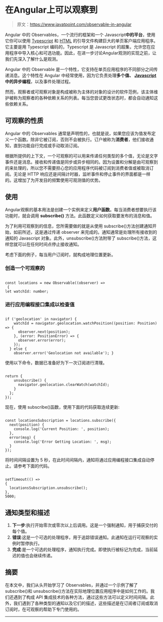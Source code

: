 # 在Angular上可以观察到

> 原文：<https://www.javatpoint.com/observable-in-angular>

Angular 中的 Observables，一个流行的框架和一个 Javascript**中的平台**，使用它你可以使用 [Typescript](https://www.javatpoint.com/typescript-tutorial) 和 [HTML](https://www.javatpoint.com/html-tutorial) 的引导文件构建巨大的单页客户端应用程序。它主要是用 Typescript 编码的，Typescript 是 Javascript 的超集，允许您在应用程序中导入核心和可选功能。因此，在进一步讨论Angular观测的实现之前，让我们先深入了解什么是观测。

Angular 中的 Observable 是一个特性，它支持在单页应用程序的不同部分之间传递消息。这个特性在 Angular 中经常使用，因为它负责处理**多个值、 [Javascript](https://www.javatpoint.com/javascript-tutorial) 中的异步编程**，以及事件处理过程。

然而，观察者或可观察对象是构成被称为主体的对象的设计的软件范例，该主体维护被称为观察者的各种依赖关系的列表。每当您尝试更改状态时，都会自动通知这些依赖关系。

## 可观察的性质

Angular 中的 Observables 通常是声明性的，也就是说，如果您应该为值发布定义一个函数。除非它被订阅，否则不会被执行。订户被称为**消费者**，他们接收通知，直到功能自行完成或手动取消订阅。

根据所提供的上下文，一个可观察的可以用来传递任何类型的多个值，无论是文字事件还是消息。接收和传递值是同步或异步相同的。因为设置和分解是由可观察到的来处理的，所以您不需要担心您的应用程序代码被订阅到消费者值或被取消订阅。无论是 HTTP 响应还是间隔计时器，监听事件和停止事件的界面都是一样的。这增加了为开发目的频繁使用可观测值的优势。

## 使用

Angular观察的基本用法是创建一个实例来定义**用户函数**。每当消费者想要执行该功能时，就会调用 **subscribe()** 方法。此函数定义如何获取要发布的消息和值。

为了利用可观察到的信息，您所需要做的就是从使用 subscribe()方法创建通知开始，如前所述，这是通过传递 observer 来完成的。通知通常是处理所有接收到的通知的 Javascript 对象。此外，unsubscribe()方法附带了 subscribe()方法，这样您就可以在任何时间点停止接收通知。

考虑下面的例子，每当用户订阅时，就构成地理位置更新。

### 创造一个可观察的

```

const locations = new Observable((observer) =>
 {
let watchId: number;

```

### 进行应用编程接口集成以检查值

```

if ('geolocation' in navigator) {
    watchId = navigator.geolocation.watchPosition((position: Position) => {
      observer.next(position);
    }, (error: PositionError) => {
      observer.error(error);
    });
  } else {
    observer.error('Geolocation not available'); }

```

使用以下命令，数据已准备好为下一次订阅进行清理。

```

return {
    unsubscribe() {
      navigator.geolocation.clearWatch(watchId);
    }
  };
});

```

现在，使用 subscribe()函数，使用下面的代码获取连续更新:

```

const locationsSubscription = locations.subscribe({
  next(position) {
    console.log('Current Position: ', position);
  },
  error(msg) {
    console.log('Error Getting Location: ', msg);
  }
});

```

将时间间隔设置为 5 秒，在此时间间隔内，通知将通过应用编程接口集成自动停止。请参考下面的代码。

```

setTimeout(() => 
{
  locationsSubscription.unsubscribe();
}, 
5000;

```

## 通知类型和描述

1.  **下一步**:执行开始零次或零次以上后调用。这是一个强制通知，用于捕获交付的每个值。
2.  **错误**:这是一个可选的处理程序，用于追踪错误通知。此通知在运行可观察的实例时暂停执行。
3.  **完成**:是一个可选的处理程序，通知执行完成。即使执行被标记为完成，当前延迟的值也会继续传递。

## 摘要

在本文中，我们从头开始学习了 Observables，并通过一个示例了解了 subscribe()和 unsubscribe()方法在实际地理位置应用程序中是如何工作的。我们还遇到了构成 API 集成技术的各种方法，通过这些方法可以定义时间间隔。此外，我们遇到了各种类型的通知以及它们的描述，这些描述是在订阅者订阅或取消订阅时，在可观察的帮助下专门使用的。

* * *